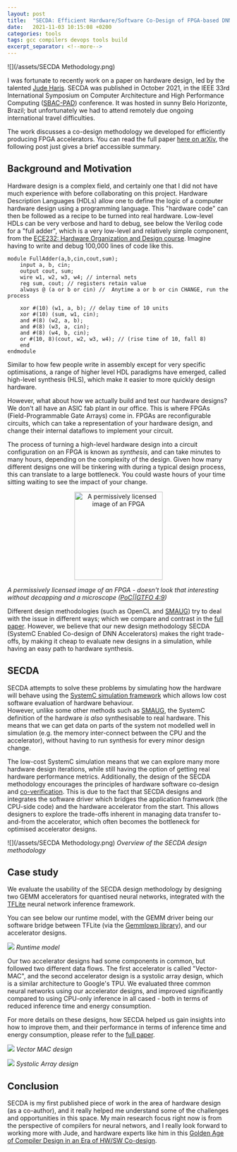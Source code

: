 ```yaml
---
layout: post
title:  "SECDA: Efficient Hardware/Software Co-Design of FPGA-based DNN Accelerators for Edge Inference"
date:   2021-11-03 10:15:08 +0200
categories: tools
tags: gcc compilers devops tools build
excerpt_separator: <!--more-->
---
```


![](/assets/SECDA Methodology.png)

I was fortunate to recently work on a paper on hardware design, led by the talented [Jude Haris](https://orcid.org/0000-0001-7359-3888).
SECDA was published in October 2021, in the IEEE 33rd International Symposium on Computer Architecture and High Performance Computing ([SBAC-PAD](https://www.sbac-pad2021.dcc.ufmg.br/)) conference.
It was hosted in sunny Belo Horizonte, Brazil; but unfortunately we had to attend remotely due ongoing  international travel difficulties.

The work discusses a co-design methodology we developed for efficiently producing FPGA accelerators.
You can read the full paper [here on arXiv](https://arxiv.org/abs/2110.00478), the following post just gives a brief accessible summary.


<!--more-->

## Background and Motivation

Hardware design is a complex field, and certainly one that I did not have much experience with before collaborating on this project.
Hardware Description Languages (HDLs) allow one to define the logic of a computer hardware design using a programming language.
This "hardware code" can then be followed as a recipe to be turned into real hardware.
Low-level HDLs can be very verbose and hard to debug, see below the Verilog code for a "full adder", which is a very low-level and relatively simple component, from the [ECE232: Hardware Organization and Design course](http://euler.ecs.umass.edu/ece232/).
Imagine having to write and debug 100,000 lines of code like this.

```
module FullAdder(a,b,cin,cout,sum);
    input a, b, cin;
    output cout, sum; 
    wire w1, w2, w3, w4; // internal nets
    reg sum, cout; // registers retain value
    always @ (a or b or cin) //  Anytime a or b or cin CHANGE, run the process

    xor #(10) (w1, a, b); // delay time of 10 units
    xor #(10) (sum, w1, cin);
    and #(8) (w2, a, b);
    and #(8) (w3, a, cin);
    and #(8) (w4, b, cin);
    or #(10, 8)(cout, w2, w3, w4); // (rise time of 10, fall 8)
    end
endmodule

```

Similar to how few people write in assembly except for very specific optimisations, a range of higher level HDL paradigms have emerged, called high-level synthesis (HLS), which make it easier to more quickly design hardware.

However, what about how we actually build and test our hardware designs? 
We don't all have an ASIC fab plant in our office.
This is where FPGAs (Field-Programmable Gate Arrays) come in.
FPGAs are reconfigurable circuits, which can take a representation of your hardware design, and change their internal dataflows to implement your circuit.

The process of turning a high-level hardware design into a circuit configuration on an FPGA is known as *synthesis*, and can take minutes to many hours, depending on the complexity of the design. 
Given how many different designs one will be tinkering with during a typical design process, this can translate to a large bottleneck.
You could waste hours of your time sitting waiting to see the impact of your change.

<center><img src="/assets/secda/Fpga_xilinx_spartan.jpg" alt="A permissively licensed image of an FPGA" style="width:200px;"/></center>

*A permissively licensed image of an FPGA - doesn't look that interesting without decapping and a microscope ([PoC\|\|GTFO 4:9](https://github.com/angea/pocorgtfo/blob/master/contents/articles/04-09.pdf))*

Different design methodologies (such as OpenCL and [SMAUG](https://arxiv.org/abs/1912.04481)) try to deal with the issue in different ways; which we compare and contrast in the [full paper](https://arxiv.org/abs/2110.00478).
However, we believe that our new design methodology SECDA (SystemC Enabled Co-design of DNN Accelerators) makes the right trade-offs, by making it cheap to evaluate new designs in a simulation, while having an easy path to hardware synthesis. 

## SECDA

SECDA attempts to solve these problems by simulating how the hardware will behave using the [SystemC simulation framework](https://en.wikipedia.org/wiki/SystemC) which allows low cost software evaluation of hardware behaviour.  
However, unlike some other methods such as [SMAUG](https://arxiv.org/abs/1912.04481), the SystemC definition of the hardware *is also* synthesisable to real hardware. 
This means that we can get data on parts of the system not modelled well in simulation (e.g. the memory inter-connect between the CPU and the accelerator), without having to run synthesis for every minor design change.

The low-cost SystemC simulation means that we can explore many more hardware design iterations, while still having the option of getting real hardware performance metrics.
Additionally, the design of the SECDA methodology encourages the principles of hardware software co-design and [co-verification](https://link.springer.com/chapter/10.1007%2F0-306-46995-2_6).
This is due to the fact that SECDA designs and integrates the software driver which bridges the application framework (the CPU-side code) and the hardware accelerator from the start.
This allows designers to explore the trade-offs inherent in managing data transfer to-and-from the accelerator, which often becomes the bottleneck for optimised accelerator designs.

![](/assets/SECDA Methodology.png)
*Overview of the SECDA design methodology*

## Case study

We evaluate the usability of the SECDA design methodology by designing two GEMM accelerators for quantised neural networks, integrated with the [TFLite](https://www.tensorflow.org/lite/) neural network inference framework.

You can see below our runtime model, with the GEMM driver being our software bridge between TFLite (via the [Gemmlowp library](https://github.com/google/gemmlowp)), and our accelerator designs.

![](/assets/secda/runtime_model.png)
*Runtime model*

Our two accelerator designs had some components in common, but followed two different data flows.
The first accelerator is called "Vector-MAC", and the second accelerator design is a systolic array design, which is a similar architecture to Google's TPU. 
We evaluated three common neural networks using our accelerator designs, and improved significantly compared to using CPU-only inference in all cased - both in terms of reduced inference time and energy consumption.

For more details on these designs, how SECDA helped us gain insights into how to improve them, and their performance in terms of inference time and energy consumption, please refer to the [full paper](https://arxiv.org/abs/2110.00478).  

![](/assets/secda/vec_acc.png)
*Vector MAC design*

![](/assets/secda/sys_acc.png)
*Systolic Array design*


## Conclusion

SECDA is my first published piece of work in the area of hardware design (as a co-author), and it really helped me understand some of the challenges and opportunities in this space.
My main research focus right now is from the perspective of compilers for neural networs, and I really look forward to working more with Jude, and hardware experts like him in this [Golden Age of Compiler Design in an Era of HW/SW Co-design](https://youtu.be/4HgShra-KnY). 

